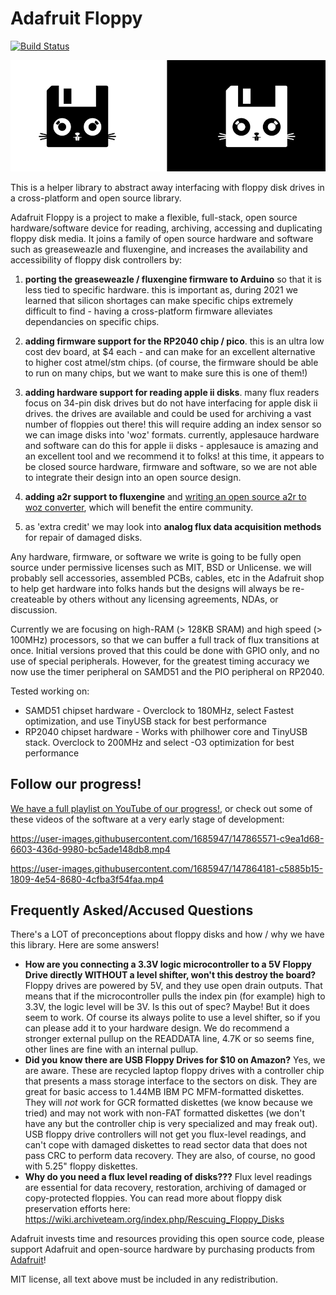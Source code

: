 # Adafruit Floppy
[![Build Status](https://github.com/adafruit/Adafruit_Floppy/workflows/Arduino%20Library%20CI/badge.svg)](https://github.com/adafruit/Adafruit_Floppy/actions)

![Adafruit Floppy](./images/rabbit.png)

This is a helper library to abstract away interfacing with floppy disk drives in a cross-platform and open source library.

Adafruit Floppy is a project to make a flexible, full-stack, open source hardware/software device for reading, archiving, accessing and duplicating floppy disk media. It joins a family of open source hardware and software such as greaseweazle and fluxengine, and increases the availability and accessibility of floppy disk controllers by:

1. **porting the greaseweazle / fluxengine firmware to Arduino** so that it is less tied to specific hardware. this is important as, during 2021 we learned that silicon shortages can make specific chips extremely difficult to find - having a cross-platform firmware alleviates dependancies on specific chips.

2. **adding firmware support for the RP2040 chip / pico**. this is an ultra low cost dev board, at $4 each - and can make for an excellent alternative to higher cost atmel/stm chips. (of course, the firmware should be able to run on many chips, but we want to make sure this is one of them!)

3. **adding hardware support for reading apple ii disks**. many flux readers focus on 34-pin disk drives but do not have interfacing for apple disk ii drives. the drives are available and could be used for archiving a vast number of floppies out there! this will require adding an index sensor so we can image disks into 'woz' formats. currently, applesauce hardware and software can do this for apple ii disks - applesauce is amazing and an excellent tool and we recommend it to folks! at this time, it appears to be closed source hardware, firmware and software, so we are not able to integrate their design into an open source design.

4. **adding a2r support to fluxengine** and [writing an open source a2r to woz converter](https://pypi.org/project/a2woz/), which will benefit the entire community.

5. as 'extra credit' we may look into **analog flux data acquisition methods** for repair of damaged disks.

Any hardware, firmware, or software we write is going to be fully open source under permissive licenses such as MIT, BSD or Unlicense. we will probably sell accessories, assembled PCBs, cables, etc in the Adafruit shop to help get hardware into folks hands but the designs will always be re-createable by others without any licensing agreements, NDAs, or discussion.

Currently we are focusing on high-RAM (> 128KB SRAM) and high speed (> 100MHz) processors, so that we can buffer a full track of flux transitions at once. Initial versions proved that this could be done with GPIO only, and no use of special peripherals. However, for the greatest timing accuracy we now use the timer peripheral on SAMD51 and the PIO peripheral on RP2040.

Tested working on:
   * SAMD51 chipset hardware - Overclock to 180MHz, select Fastest optimization, and use TinyUSB stack for best performance
   * RP2040 chipset hardware - Works with philhower core and TinyUSB stack.  Overclock to 200MHz and select -O3 optimization for best performance


## Follow our progress!

[We have a full playlist on YouTube of our progress!](https://www.youtube.com/playlist?list=PLjF7R1fz_OOWexf2WmY8cgM65ltPaAvyT), or check out some of these videos of the software at a very early stage of development:

https://user-images.githubusercontent.com/1685947/147865571-c9ea1d68-6603-436d-9980-bc5ade148db8.mp4

https://user-images.githubusercontent.com/1685947/147864181-c5885b15-1809-4e54-8680-4cfba3f54faa.mp4


## Frequently Asked/Accused Questions

There's a LOT of preconceptions about floppy disks and how / why we have this library. Here are some answers!

* **How are you connecting a 3.3V logic microcontroller to a 5V Floppy Drive directly WITHOUT a level shifter, won't this destroy the board?**
Floppy drives are powered by 5V, and they use open drain outputs. That means that if the microcontroller pulls the index pin (for example) high to 3.3V, the logic level will be 3V. Is this out of spec? Maybe! But it does seem to work. Of course its always polite to use a level shifter, so if you can please add it to your hardware design. We do recommend a stronger external pullup on the READDATA line, 4.7K or so seems fine, other lines are fine with an internal pullup.
* **Did you know there are USB Floppy Drives for $10 on Amazon?** Yes, we are aware. These are recycled laptop floppy drives with a controller chip that presents a mass storage interface to the sectors on disk. They are great for basic access to 1.44MB IBM PC MFM-formatted diskettes. They will *not* work for GCR formatted diskettes (we know because we tried) and may not work with non-FAT formatted diskettes (we don't have any but the controller chip is very specialized and may freak out). USB floppy drive controllers will not get you flux-level readings, and can't cope with damaged diskettes to read sector data that does not pass CRC to perform data recovery. They are also, of course, no good with 5.25" floppy diskettes.
* **Why do you need a flux level reading of disks???** Flux level readings are essential for data recovery, restoration, archiving of damaged or copy-protected floppies. You can read more about floppy disk preservation efforts here: https://wiki.archiveteam.org/index.php/Rescuing_Floppy_Disks

Adafruit invests time and resources providing this open source code, please support Adafruit and open-source hardware by purchasing products from [Adafruit](https://adafruit.com)!

MIT license, all text above must be included in any redistribution.
